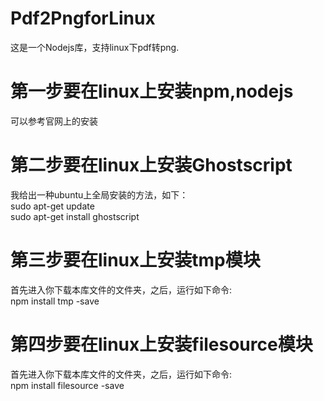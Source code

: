 # Pdf2PngforLinux
这是一个Nodejs库，支持linux下pdf转png.
# 第一步要在linux上安装npm,nodejs
可以参考官网上的安装
# 第二步要在linux上安装Ghostscript
我给出一种ubuntu上全局安装的方法，如下：<br>
sudo apt-get update<br>
sudo apt-get install ghostscript<br>
# 第三步要在linux上安装tmp模块
  首先进入你下载本库文件的文件夹，之后，运行如下命令:<br>
  npm install tmp -save <br>
# 第四步要在linux上安装filesource模块
  首先进入你下载本库文件的文件夹，之后，运行如下命令:<br>
  npm install filesource -save
